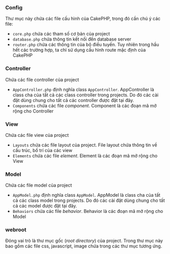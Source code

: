 ### Config

Thư mục này chứa các file cấu hình của CakePHP, trong đó cần chú ý các file:

* `core.php` chứa các tham số cơ bản của project
* `database.php` chứa thông tin kết nối đến database server
* `router.php` chứa các thông tin của bộ điều tuyến. Tuy nhiên trong hầu hết các trường hợp, ta chỉ sử dụng cấu hình route mặc định của CakePHP

### Controller

Chứa các file controller của project

* `AppController.php` định nghĩa class `AppController`. AppController là class cha của tất cả các class controller trong projects. Do đó các cài đặt dùng chung cho tất cả các controller được đặt tại đây.
* `Components` chứa các file *component*. Component là các đoạn mã mở rộng cho Controller

### View

Chứa các file view của project

* `Layouts` chứa các file layout của project. File layout chứa thông tin về cấu trúc, bố trí của các view
* `Elements` chứa các file *element*. Element là các đoạn mã mở rộng cho View

### Model

Chứa các file model của project

* `AppModel.php` định nghĩa class `AppModel`. AppModel là class cha của tất cả các class model trong projects. Do đó các cài đặt dùng chung cho tất cả các model được đặt tại đây.
* `Behaviors` chứa các file *behavior*. Behavior là các đoạn mã mở rộng cho Model

### webroot

Đóng vai trò là thư mục gốc (*root directory*) của project. Trong thư mục này bao gồm các file css, javascript, image chứa trong các thư mục tương ứng.
